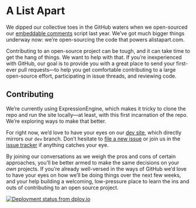 # A List Apart

We dipped our collective toes in the GitHub waters when we open-sourced our [embeddable comments](https://github.com/alistapart/comment-embed) script last year. We’ve got much bigger things underway now: we’re open-sourcing the code that powers alistapart.com.

Contributing to an open-source project can be tough, and it can take time to get the hang of things. We want to help with that. If you’re inexperienced with GitHub, our goal is to provide you with a great place to send your first-ever pull requests—to help you get comfortable contributing to a large open-source effort, participating in issue threads, and reviewing code.

## Contributing

We’re currently using ExpressionEngine, which makes it tricky to clone the repo and run the site locally—at least, with this first incarnation of the repo. We’re exploring ways to make that better.

For right now, we’d love to have your eyes on our [dev site](http://dev.alistapart.com), which directly mirrors our `dev` branch. Don’t hesitate to [file a new issue](https://github.com/alistapart/AListApart/issues/new) or join us in the [issue tracker](https://github.com/alistapart/AListApart/issues) if anything catches your eye.

By joining our conversations as we weigh the pros and cons of certain approaches, you’ll be better armed to make the same decisions on your *own* projects. If you’re already well-versed in the ways of GitHub we’d love to have your eyes on how we’ll be doing things over the next few weeks, and your help building a welcoming, low-pressure place to learn the ins and outs of contributing to an open source project.

<a href="http://dploy.io"><img src="https://ala.dploy.io/badge/88313865850598/10948.png" alt="Deployment status from dploy.io"></a>

